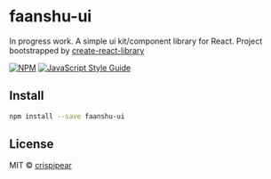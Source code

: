 # faanshu-ui

In progress work.
A simple ui kit/component library for React.
Project bootstrapped by [create-react-library](https://github.com/transitive-bullshit/create-react-library)

[![NPM](https://img.shields.io/npm/v/faanshu-ui.svg)](https://www.npmjs.com/package/faanshu-ui) [![JavaScript Style Guide](https://img.shields.io/badge/code_style-standard-brightgreen.svg)](https://standardjs.com)

## Install

```bash
npm install --save faanshu-ui
```

## License

MIT © [crispipear](https://github.com/crispipear)
